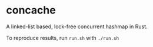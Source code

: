 # concache

A linked-list based, lock-free concurrent hashmap in Rust.

To reproduce results, run `run.sh` with `./run.sh`
